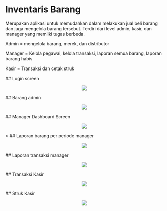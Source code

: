 # Inventaris Barang

Merupakan aplikasi untuk memudahkan dalam melakukan jual beli barang dan juga mengelola barang tersebut. Terdiri dari level admin,
kasir, dan manager yang memliki tugas berbeda. 
<p>Admin = mengelola barang, merek, dan distributor</p>
<p>Manager = Kelola pegawai, kelola transaksi, laporan semua barang, laporan barang habis</p>
<p>Kasir = Transaksi dan cetak struk</p>
## Login screen
<p align="center">
  <img src="https://user-images.githubusercontent.com/33746018/56844550-39016f80-68dc-11e9-93ee-845f322e0471.PNG" align="middle" />
</p>
## Barang admin
<p align="center">
  <img src="https://user-images.githubusercontent.com/33746018/56844610-32272c80-68dd-11e9-9463-8cc483275f4d.PNG" align="middle" />
</p>
## Manager Dashboard Screen
<p align="center">
  <img src="https://user-images.githubusercontent.com/33746018/56844614-49661a00-68dd-11e9-9c9b-0c6cf77ee4ac.PNG" align="middle" />
</p>
>
## Laporan barang per periode manager
<p align="center">
  <img src="https://user-images.githubusercontent.com/33746018/56844623-70245080-68dd-11e9-9a33-535d9abda53c.PNG" align="middle" />
</p>
## Laporan transaksi manager
<p align="center">
  <img src="https://user-images.githubusercontent.com/33746018/56844624-70bce700-68dd-11e9-9630-56aa1cc40315.PNG" align="middle" />
</p>
## Transaksi Kasir
<p align="center">
  <img src="https://user-images.githubusercontent.com/33746018/56844627-71557d80-68dd-11e9-9b67-3c504239953d.PNG" align="middle" />
</p>
## Struk Kasir
<p align="center">
  <img src="https://user-images.githubusercontent.com/33746018/56844626-71557d80-68dd-11e9-8d7a-4a2a00f43d84.PNG" align="middle" />
</p>


